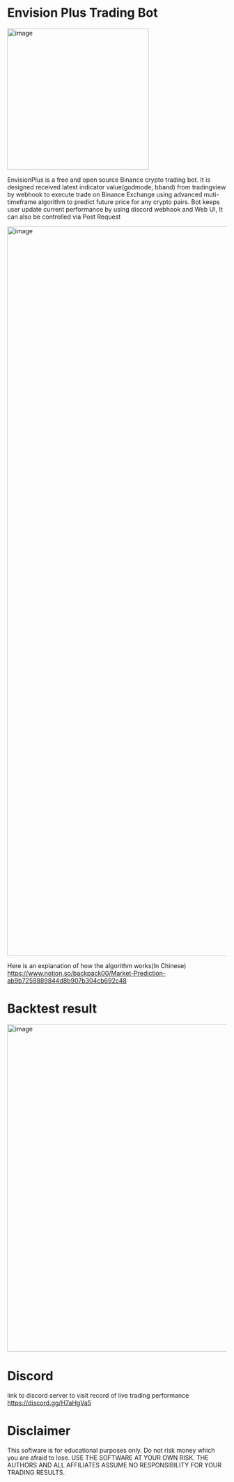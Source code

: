 # Envision Plus Trading Bot
<img width="325" alt="image" src="https://user-images.githubusercontent.com/71382503/161506491-3d422eee-8424-492f-87de-669b9ecb5eac.png">


EnvisionPlus is a free and open source Binance crypto trading bot. It is designed received latest indicator value(godmode, bband) from tradingview by webhook to execute trade on Binance Exchange using advanced muti-timeframe algorithm to predict future price for any crypto pairs. Bot keeps user update current performance by using discord webhook and Web UI, It can also be  controlled via Post Request

<img width="1676" alt="image" src="https://user-images.githubusercontent.com/71382503/161508199-6083fe28-a5eb-4381-95d0-c7fcc61bea04.png">

Here is an explanation of how the algorithm works(In Chinese) https://www.notion.so/backpack00/Market-Prediction-ab9b7259889844d8b907b304cb692c48

# Backtest result
<img width="752" alt="image" src="https://user-images.githubusercontent.com/71382503/161512402-e62901fd-8005-49e4-9a20-60530e0c68dd.png">


# Discord 
link to discord server to visit record of live trading performance https://discord.gg/H7aHgVa5



# Disclaimer
This software is for educational purposes only. Do not risk money which you are afraid to lose. USE THE SOFTWARE AT YOUR OWN RISK. THE AUTHORS AND ALL AFFILIATES ASSUME NO RESPONSIBILITY FOR YOUR TRADING RESULTS.
